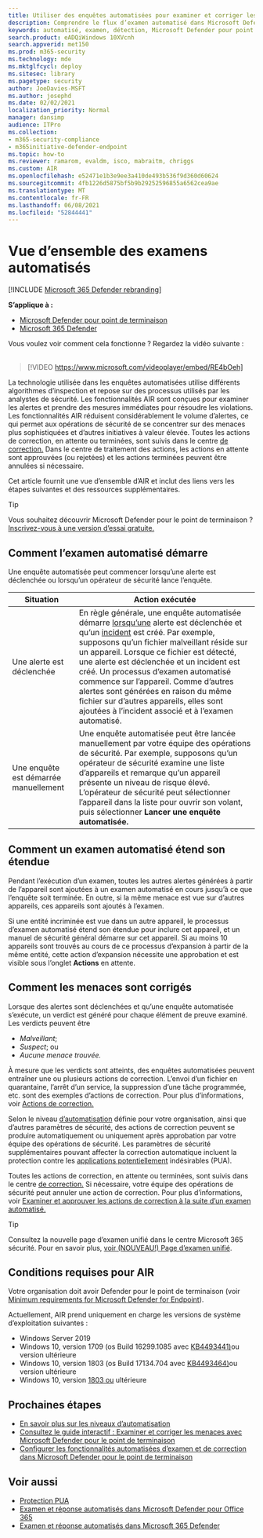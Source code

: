 ```yaml
---
title: Utiliser des enquêtes automatisées pour examiner et corriger les menaces
description: Comprendre le flux d’examen automatisé dans Microsoft Defender pour point de terminaison.
keywords: automatisé, examen, détection, Microsoft Defender pour point de terminaison
search.product: eADQiWindows 10XVcnh
search.appverid: met150
ms.prod: m365-security
ms.technology: mde
ms.mktglfcycl: deploy
ms.sitesec: library
ms.pagetype: security
author: JoeDavies-MSFT
ms.author: josephd
ms.date: 02/02/2021
localization_priority: Normal
manager: dansimp
audience: ITPro
ms.collection:
- m365-security-compliance
- m365initiative-defender-endpoint
ms.topic: how-to
ms.reviewer: ramarom, evaldm, isco, mabraitm, chriggs
ms.custom: AIR
ms.openlocfilehash: e52471e1b3e9ee3a410de493b536f9d360d60624
ms.sourcegitcommit: 4fb1226d5875bf5b9b29252596855a6562cea9ae
ms.translationtype: MT
ms.contentlocale: fr-FR
ms.lasthandoff: 06/08/2021
ms.locfileid: "52844441"
---
```

# <a name="overview-of-automated-investigations"></a>Vue d’ensemble des examens automatisés

[!INCLUDE [Microsoft 365 Defender rebranding](../../includes/microsoft-defender.md)]

**S’applique à :**
- [Microsoft Defender pour point de terminaison](https://go.microsoft.com/fwlink/p/?linkid=2154037)
- [Microsoft 365 Defender](https://go.microsoft.com/fwlink/?linkid=2118804)


Vous voulez voir comment cela fonctionne ? Regardez la vidéo suivante : <br/><br/>

> [!VIDEO https://www.microsoft.com/videoplayer/embed/RE4bOeh]

La technologie utilisée dans les enquêtes automatisées utilise différents algorithmes d’inspection et repose sur des processus utilisés par les analystes de sécurité. Les fonctionnalités AIR sont conçues pour examiner les alertes et prendre des mesures immédiates pour résoudre les violations. Les fonctionnalités AIR réduisent considérablement le volume d’alertes, ce qui permet aux opérations de sécurité de se concentrer sur des menaces plus sophistiquées et d’autres initiatives à valeur élevée. Toutes les actions de correction, en attente ou terminées, sont suivis dans le centre [de correction.](auto-investigation-action-center.md) Dans le centre de traitement des actions, les actions en attente sont approuvées (ou rejetées) et les actions terminées peuvent être annulées si nécessaire.

Cet article fournit une vue d’ensemble d’AIR et inclut des liens vers les étapes suivantes et des ressources supplémentaires.

> [!TIP]
> Vous souhaitez découvrir Microsoft Defender pour le point de terminaison ? [Inscrivez-vous à une version d’essai gratuite.](https://www.microsoft.com/microsoft-365/windows/microsoft-defender-atp?ocid=docs-wdatp-automated-investigations-abovefoldlink)

## <a name="how-the-automated-investigation-starts"></a>Comment l’examen automatisé démarre

Une enquête automatisée peut commencer lorsqu’une alerte est déclenchée ou lorsqu’un opérateur de sécurité lance l’enquête.

|Situation  |Action exécutée  |
|---------|---------|
|Une alerte est déclenchée     | En règle générale, une enquête automatisée démarre [lorsqu’une](review-alerts.md) alerte est déclenchée et qu’un [incident](view-incidents-queue.md) est créé. Par exemple, supposons qu’un fichier malveillant réside sur un appareil. Lorsque ce fichier est détecté, une alerte est déclenchée et un incident est créé. Un processus d’examen automatisé commence sur l’appareil. Comme d’autres alertes sont générées en raison du même fichier sur d’autres appareils, elles sont ajoutées à l’incident associé et à l’examen automatisé.         |
|Une enquête est démarrée manuellement     | Une enquête automatisée peut être lancée manuellement par votre équipe des opérations de sécurité. Par exemple, supposons qu’un opérateur de sécurité examine une liste d’appareils et remarque qu’un appareil présente un niveau de risque élevé. L’opérateur de sécurité peut sélectionner l’appareil dans la liste pour ouvrir son volant, puis sélectionner **Lancer une enquête automatisée.** |

## <a name="how-an-automated-investigation-expands-its-scope"></a>Comment un examen automatisé étend son étendue

Pendant l’exécution d’un examen, toutes les autres alertes générées à partir de l’appareil sont ajoutées à un examen automatisé en cours jusqu’à ce que l’enquête soit terminée. En outre, si la même menace est vue sur d’autres appareils, ces appareils sont ajoutés à l’examen.

Si une entité incriminée est vue dans un autre appareil, le processus d’examen automatisé étend son étendue pour inclure cet appareil, et un manuel de sécurité général démarre sur cet appareil. Si au moins 10 appareils sont trouvés au cours de ce processus d’expansion à partir de la même entité, cette action d’expansion nécessite une approbation et est visible sous l’onglet **Actions** en attente.

## <a name="how-threats-are-remediated"></a>Comment les menaces sont corrigés

Lorsque des alertes sont déclenchées et qu’une enquête automatisée s’exécute, un verdict est généré pour chaque élément de preuve examiné. Les verdicts peuvent être 
- *Malveillant*;
- *Suspect*; ou 
- *Aucune menace trouvée.* 

À mesure que les verdicts sont atteints, des enquêtes automatisées peuvent entraîner une ou plusieurs actions de correction. L’envoi d’un fichier en quarantaine, l’arrêt d’un service, la suppression d’une tâche programmée, etc. sont des exemples d’actions de correction. Pour plus d’informations, voir [Actions de correction.](manage-auto-investigation.md#remediation-actions)  

Selon le niveau [d’automatisation](automation-levels.md) définie pour votre organisation, ainsi que d’autres paramètres de sécurité, des actions de correction peuvent se produire automatiquement ou uniquement après approbation par votre équipe des opérations de sécurité. Les paramètres de sécurité supplémentaires pouvant affecter la correction automatique incluent la protection contre les [applications potentiellement](/windows/security/threat-protection/microsoft-defender-antivirus/detect-block-potentially-unwanted-apps-microsoft-defender-antivirus) indésirables (PUA). 

Toutes les actions de correction, en attente ou terminées, sont suivis dans le centre [de correction.](auto-investigation-action-center.md) Si nécessaire, votre équipe des opérations de sécurité peut annuler une action de correction. Pour plus d’informations, voir [Examiner et approuver les actions de correction à la suite d’un examen automatisé.](/microsoft-365/security/defender-endpoint/manage-auto-investigation)

> [!TIP]
> Consultez la nouvelle page d’examen unifié dans le centre Microsoft 365 sécurité. Pour en savoir plus, [voir (NOUVEAU!) Page d’examen unifié](/microsoft-365/security/defender/m365d-autoir-results#new-unified-investigation-page).


## <a name="requirements-for-air"></a>Conditions requises pour AIR

Votre organisation doit avoir Defender pour le point de terminaison (voir [Minimum requirements for Microsoft Defender for Endpoint](minimum-requirements.md)).

Actuellement, AIR prend uniquement en charge les versions de système d’exploitation suivantes :
- Windows Server 2019
- Windows 10, version 1709 (os Build 16299.1085 avec [KB4493441)](https://support.microsoft.com/help/4493441/windows-10-update-kb4493441)ou version ultérieure
- Windows 10, version 1803 (os Build 17134.704 avec [KB4493464)](https://support.microsoft.com/help/4493464/windows-10-update-kb4493464)ou version ultérieure
- Windows 10, version [1803 ou](/windows/release-information/status-windows-10-1809-and-windows-server-2019) ultérieure

## <a name="next-steps"></a>Prochaines étapes

- [En savoir plus sur les niveaux d’automatisation](automation-levels.md)
- [Consultez le guide interactif : Examiner et corriger les menaces avec Microsoft Defender pour le point de terminaison](https://aka.ms/MDATP-IR-Interactive-Guide)
- [Configurer les fonctionnalités automatisées d’examen et de correction dans Microsoft Defender pour le point de terminaison](configure-automated-investigations-remediation.md)

## <a name="see-also"></a>Voir aussi

- [Protection PUA](/windows/security/threat-protection/microsoft-defender-antivirus/detect-block-potentially-unwanted-apps-microsoft-defender-antivirus)
- [Examen et réponse automatisés dans Microsoft Defender pour Office 365](/microsoft-365/security/office-365-security/office-365-air)
- [Examen et réponse automatisés dans Microsoft 365 Defender](/microsoft-365/security/defender/mtp-autoir)
